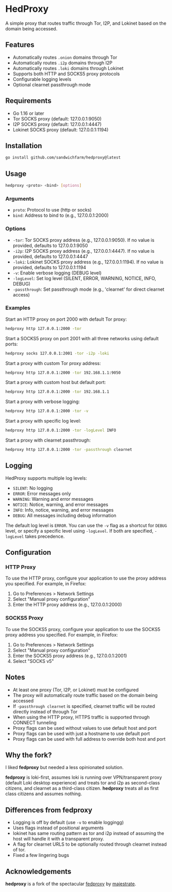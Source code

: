 # HedProxy

A simple proxy that routes traffic through Tor, I2P, and Lokinet based on the domain being accessed.

## Features

- Automatically routes `.onion` domains through Tor
- Automatically routes `.i2p` domains through I2P
- Automatically routes `.loki` domains through Lokinet
- Supports both HTTP and SOCKS5 proxy protocols
- Configurable logging levels
- Optional clearnet passthrough mode

## Requirements

- Go 1.16 or later
- Tor SOCKS proxy (default: 127.0.0.1:9050)
- I2P SOCKS proxy (default: 127.0.0.1:4447)
- Lokinet SOCKS proxy (default: 127.0.0.1:1194)

## Installation

```bash
go install github.com/sandwichfarm/hedproxy@latest
```

## Usage

```bash
hedproxy <proto> <bind> [options]
```

### Arguments

- `proto`: Protocol to use (http or socks)
- `bind`: Address to bind to (e.g., 127.0.0.1:2000)

### Options

- `-tor`: Tor SOCKS proxy address (e.g., 127.0.0.1:9050). If no value is provided, defaults to 127.0.0.1:9050
- `-i2p`: I2P SOCKS proxy address (e.g., 127.0.0.1:4447). If no value is provided, defaults to 127.0.0.1:4447
- `-loki`: Lokinet SOCKS proxy address (e.g., 127.0.0.1:1194). If no value is provided, defaults to 127.0.0.1:1194
- `-v`: Enable verbose logging (DEBUG level)
- `-logLevel`: Set log level (SILENT, ERROR, WARNING, NOTICE, INFO, DEBUG)
- `-passthrough`: Set passthrough mode (e.g., 'clearnet' for direct clearnet access)

### Examples

Start an HTTP proxy on port 2000 with default Tor proxy:
```bash
hedproxy http 127.0.0.1:2000 -tor
```

Start a SOCKS5 proxy on port 2001 with all three networks using default ports:
```bash
hedproxy socks 127.0.0.1:2001 -tor -i2p -loki
```

Start a proxy with custom Tor proxy address:
```bash
hedproxy http 127.0.0.1:2000 -tor 192.168.1.1:9050
```

Start a proxy with custom host but default port:
```bash
hedproxy http 127.0.0.1:2000 -tor 192.168.1.1
```

Start a proxy with verbose logging:
```bash
hedproxy http 127.0.0.1:2000 -tor -v
```

Start a proxy with specific log level:
```bash
hedproxy http 127.0.0.1:2000 -tor -logLevel INFO
```

Start a proxy with clearnet passthrough:
```bash
hedproxy http 127.0.0.1:2000 -tor -passthrough clearnet
```

## Logging

HedProxy supports multiple log levels:

- `SILENT`: No logging
- `ERROR`: Error messages only
- `WARNING`: Warning and error messages
- `NOTICE`: Notice, warning, and error messages
- `INFO`: Info, notice, warning, and error messages
- `DEBUG`: All messages including debug information

The default log level is `ERROR`. You can use the `-v` flag as a shortcut for `DEBUG` level, or specify a specific level using `-logLevel`. If both are specified, `-logLevel` takes precedence.

## Configuration

### HTTP Proxy

To use the HTTP proxy, configure your application to use the proxy address you specified. For example, in Firefox:

1. Go to Preferences > Network Settings
2. Select "Manual proxy configuration"
3. Enter the HTTP proxy address (e.g., 127.0.0.1:2000)

### SOCKS5 Proxy

To use the SOCKS5 proxy, configure your application to use the SOCKS5 proxy address you specified. For example, in Firefox:

1. Go to Preferences > Network Settings
2. Select "Manual proxy configuration"
3. Enter the SOCKS5 proxy address (e.g., 127.0.0.1:2001)
4. Select "SOCKS v5"

## Notes

- At least one proxy (Tor, I2P, or Lokinet) must be configured
- The proxy will automatically route traffic based on the domain being accessed
- If `-passthrough clearnet` is specified, clearnet traffic will be routed directly instead of through Tor
- When using the HTTP proxy, HTTPS traffic is supported through CONNECT tunneling
- Proxy flags can be used without values to use default host and port
- Proxy flags can be used with just a hostname to use default port
- Proxy flags can be used with full address to override both host and port

## Why the fork?
I liked **fedproxy** but needed a less opinionated solution.

**fedproxy** is loki-first, assumes loki is running over VPN/transparent proxy (default Loki desktop experience) and treats tor and i2p as second-class citizens, and clearnet as a third-class citizen.
**hedproxy** treats all as first class citizens and assumes nothing.

## Differences from fedproxy

- Logging is off by default (use `-v` to enable loggingg)
- Uses flags instead of positional arguments
- lokinet has same routing pattern as tor and i2p instead of assuming the host will handle it with a transparent proxy.
- A flag for clearnet URLS to be optionally routed through clearnet instead of tor.
- Fixed a few lingering bugs

## Acknowledgements

**hedproxy** is a fork of the spectacular [fedproxy](https://github.com/majestrate/fedproxy) by [majestrate](https://github.com/majestrate). 
